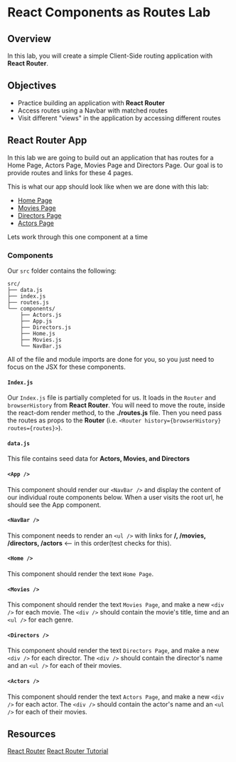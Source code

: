 # React Components as Routes Lab

## Overview

In this lab, you will create a simple Client-Side routing application with __React Router__.

## Objectives

* Practice building an application with __React Router__
* Access routes using a Navbar with matched routes
* Visit different "views" in the application by accessing different routes

## React Router App

In this lab we are going to build out an application that has routes for a Home Page, Actors Page, Movies Page and Directors Page. Our goal is to provide routes and links for these 4 pages.

This is what our app should look like when we are done with this lab:

* [Home Page](https://s3.amazonaws.com/learn-verified/react-router-lab-home-page.png)
* [Movies Page](https://s3.amazonaws.com/learn-verified/react-router-lab-movies-page.png)
* [Directors Page](https://s3.amazonaws.com/learn-verified/react-router-lab-directors-page.png)
* [Actors Page](https://s3.amazonaws.com/learn-verified/react-router-lab-actors-page.png)

Lets work through this one component at a time

### Components

Our `src` folder contains the following:
```
src/
├── data.js
├── index.js
├── routes.js
└── components/
    ├── Actors.js
    ├── App.js
    ├── Directors.js
    ├── Home.js
    ├── Movies.js
    └── NavBar.js
```

All of the file and module imports are done for you, so you just need to focus on the JSX for these components.

#### `Index.js`

Our `Index.js` file is partially completed for us. It loads in the `Router` and `browserHistory` from __React Router__. You will need to move the route, inside the react-dom render method, to the __./routes.js__ file. Then you need pass the routes as props to the __Router__ (i.e. `<Router history={browserHistory} routes={routes}>`).

#### `data.js`

This file contains seed data for __Actors, Movies, and Directors__

#### `<App />`

This component should render our `<NavBar />` and display the content of our individual route components below. When a user visits the root url, he should see the App component.

#### `<NavBar />`

This component needs to render an `<ul />` with links for __/, /movies, /directors, /actors__ <-- in this order(test checks for this).

#### `<Home />`

This component should render the text `Home Page`.

#### `<Movies />`

This component should render the text `Movies Page`, and make a new `<div />` for each movie. The `<div />` should contain the movie's title, time and an `<ul />` for each genre.

#### `<Directors />`

This component should render the text `Directors Page`, and make a new `<div />` for each director. The `<div />` should contain the director's name and an `<ul />` for each of their movies.

#### `<Actors />`

This component should render the text `Actors Page`, and make a new `<div />` for each actor. The `<div />` should contain the actor's name and an `<ul />` for each of their movies.

## Resources

[React Router](https://github.com/ReactTraining/react-router)
[React Router Tutorial](https://github.com/reactjs/react-router-tutorial)
